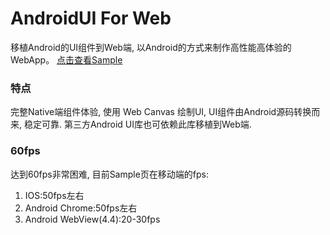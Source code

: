 # AndroidUI For Web

移植Android的UI组件到Web端, 以Android的方式来制作高性能高体验的WebApp。
[点击查看Sample](http://linfaxin.com/AndroidUI4Web/sample/main.html)


### 特点

完整Native端组件体验, 使用 Web Canvas 绘制UI, UI组件由Android源码转换而来, 稳定可靠. 第三方Android UI库也可依赖此库移植到Web端.

### 60fps

达到60fps非常困难, 目前Sample页在移动端的fps:

1. IOS:50fps左右
2. Android Chrome:50fps左右
3. Android WebView(4.4):20-30fps